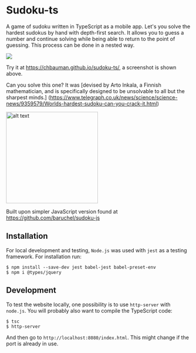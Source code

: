 # Sudoku-ts

A game of sudoku written in TypeScript as a mobile app.
Let's you solve the hardest sudokus by hand with depth-first search.
It allows you to guess a number and continue solving while being able to 
return to the point of guessing. This process can be done in a nested way.

![](https://chbauman.github.io/assets/img/posts/screen_sudoku_broad.png)

Try it at https://chbauman.github.io/sudoku-ts/, a screenshot is shown above.

Can you solve this one? It was [devised by Arto Inkala, a Finnish mathematician, 
and is specifically designed to be unsolvable to all but the sharpest minds.]
(https://www.telegraph.co.uk/news/science/science-news/9359579/Worlds-hardest-sudoku-can-you-crack-it.html)

<img src="https://secure.i.telegraph.co.uk/multimedia/archive/02260/Untitled-1_2260717b.jpg" alt="alt text" width="250px">

Built upon simpler JavaScript version found at https://github.com/baruchel/sudoku-js

## Installation

For local development and testing, `Node.js` was used with `jest` as a
testing framework. For installation run:

```
$ npm install --save-dev jest babel-jest babel-preset-env
$ npm i @types/jquery
```

## Development

To test the website locally, one possibility is to 
use `http-server` with `node.js`. You will probably also want 
to compile the TypeScript code:

```
$ tsc
$ http-server
```

And then go to `http://localhost:8080/index.html`.
This might change if the port is already in use.